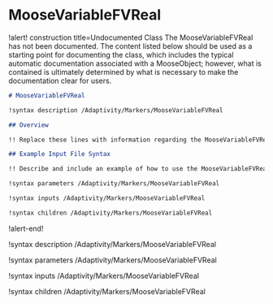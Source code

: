 # MooseVariableFVReal

!alert! construction title=Undocumented Class
The MooseVariableFVReal has not been documented. The content listed below should be used as a starting point for
documenting the class, which includes the typical automatic documentation associated with a
MooseObject; however, what is contained is ultimately determined by what is necessary to make the
documentation clear for users.

```markdown
# MooseVariableFVReal

!syntax description /Adaptivity/Markers/MooseVariableFVReal

## Overview

!! Replace these lines with information regarding the MooseVariableFVReal object.

## Example Input File Syntax

!! Describe and include an example of how to use the MooseVariableFVReal object.

!syntax parameters /Adaptivity/Markers/MooseVariableFVReal

!syntax inputs /Adaptivity/Markers/MooseVariableFVReal

!syntax children /Adaptivity/Markers/MooseVariableFVReal
```
!alert-end!

!syntax description /Adaptivity/Markers/MooseVariableFVReal

!syntax parameters /Adaptivity/Markers/MooseVariableFVReal

!syntax inputs /Adaptivity/Markers/MooseVariableFVReal

!syntax children /Adaptivity/Markers/MooseVariableFVReal
